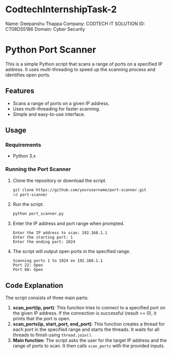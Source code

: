 # CodtechInternshipTask-2
Name:   Deepanshu Thappa
Company: CODTECH IT SOLUTION
ID:     CT08DS5186
Domain: Cyber Security

# Python Port Scanner

This is a simple Python script that scans a range of ports on a specified IP address. It uses multi-threading to speed up the scanning process and identifies open ports.

## Features
- Scans a range of ports on a given IP address.
- Uses multi-threading for faster scanning.
- Simple and easy-to-use interface.

## Usage

### Requirements
- Python 3.x

### Running the Port Scanner

1. Clone the repository or download the script.

    ```bash
    git clone https://github.com/yourusername/port-scanner.git
    cd port-scanner
    ```

2. Run the script.

    ```bash
    python port_scanner.py
    ```

3. Enter the IP address and port range when prompted.

    ```plaintext
    Enter the IP address to scan: 192.168.1.1
    Enter the starting port: 1
    Enter the ending port: 1024
    ```

4. The script will output open ports in the specified range.

    ```plaintext
    Scanning ports 1 to 1024 on 192.168.1.1
    Port 22: Open
    Port 80: Open
    ```

## Code Explanation

The script consists of three main parts:

1. **scan_port(ip, port)**: This function tries to connect to a specified port on the given IP address. If the connection is successful (result == 0), it prints that the port is open.
2. **scan_ports(ip, start_port, end_port)**: This function creates a thread for each port in the specified range and starts the threads. It waits for all threads to finish using `thread.join()`.
3. **Main function**: The script asks the user for the target IP address and the range of ports to scan. It then calls `scan_ports` with the provided inputs.
